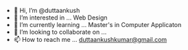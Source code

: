 - 👋 Hi, I’m @duttaankush
- 👀 I’m interested in ... Web Design
- 🌱 I’m currently learning ... Master's in Computer Applicaton 
- 💞️ I’m looking to collaborate on ...
- 📫 How to reach me ... duttaankushkumar@gmail.com

<!---
duttaankush/duttaankush is a ✨ special ✨ repository because its `README.md` (this file) appears on your GitHub profile.
You can click the Preview link to take a look at your changes.
--->
